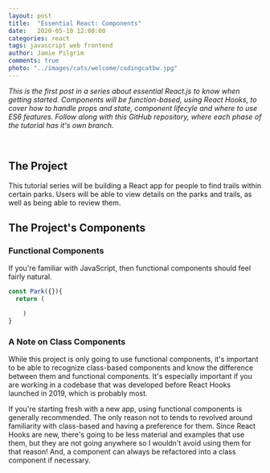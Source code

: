```yaml
---
layout: post
title:  "Essential React: Components"
date:   2020-05-10 12:00:00
categories: react
tags: javascript web frontend
author: Jamie Pilgrim
comments: true
photo: "../images/cats/welcome/codingcatbw.jpg"
---
```



<p><em>This is the first post in a series about essential React.js to know when getting started. Components will be function-based, using React Hooks, to cover how to handle props and state, component lifecyle and where to use ES6 features. Follow along with this GitHub repository, where each phase of the tutorial has it's own branch. </em></p>

<br>

<!-- <figure>
  <img src="../images/selfies/IMG_2152.jpg" alt="Me, sitting in front of the computer">
</figure>
<br><br> -->


<h2> The Project </h2>
<p>This tutorial series will be building a React app for people to find trails within certain parks. Users will be able to view details on the parks and trails, as well as being able to review them.</p>

<h2>The Project's Components</h2>
<p></p>


<h3>Functional Components</h3>
<p>If you're familiar with JavaScript, then functional components should feel fairly natural. </p>

```javascript
const Park({}){
  return (

    )
}
```

<h3>A Note on Class Components</h3>
<p>While this project is only going to use functional components, it's important to be able to recognize class-based components and know the difference between them and functional components. It's especially important if you are working in a codebase that was developed before React Hooks launched in 2019, which is probably most.</p>

<p> If you're starting fresh with a new app, using functional components is generally recommended. The only reason not to tends to revolved around familiarity with class-based and having a preference for them. Since React Hooks are new, there's going to be less material and examples that use them, but they are not going anywhere so I wouldn't avoid using them for that reason! And, a component can always be refactored into a class component if necessary.</p>
